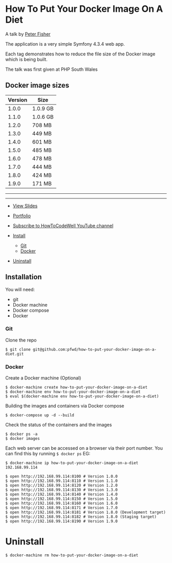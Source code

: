 # How To Put Your Docker Image On A Diet
A talk by [Peter Fisher](http://peterfisher.me.uk/event/how-to-put-your-docker-image-diet/)

The application is a very simple Symfony 4.3.4 web app.

Each tag demonstrates how to reduce the file size of the Docker image which is being built.

The talk was first given at PHP South Wales

## Docker image sizes

| Version | Size                        |
|---------|-----------------------------|
| 1.0.0   | 1.0.9 GB                    |
| 1.1.0   | 1.0.6 GB                    |
| 1.2.0   | 708 MB                      |
| 1.3.0   | 449 MB                      |
| 1.4.0   | 601 MB                      |
| 1.5.0   | 485 MB                      |
| 1.6.0   | 478 MB                      |
| 1.7.0   | 444 MB                      |
| 1.8.0   | 424 MB                      |
| 1.9.0   | 171 MB  |

---

---

- [View Slides](https://speakerdeck.com/pfwd/how-to-put-your-docker-image-on-a-diet)
- [Portfolio](http://peterfisher.me.uk)
- [Subscribe to HowToCodeWell YouTube channel](http://bit.ly/2wf9ufB)


- [Install](#Installation)
  -  [Git](#git)
  -  [Docker](#docker)
- [Uninstall](#uninstall)


## Installation

You will need:
- git
- Docker machine
- Docker compose
- Docker

### Git

Clone the repo

```
$ git clone git@github.com:pfwd/how-to-put-your-docker-image-on-a-diet.git
```

### Docker

Create a Docker machine (Optional)

```
$ docker-machine create how-to-put-your-docker-image-on-a-diet
$ docker-machine env how-to-put-your-docker-image-on-a-diet
$ eval $(docker-machine env how-to-put-your-docker-image-on-a-diet)
```

Building the images and containers via Docker compose
```
$ docker-compose up -d --build  
```

Check the status of the containers and the images
```
$ docker ps -a
$ docker images 
```
Each web server can be accessed on a browser via their port number.  You can find this by running `$ docker ps`
EG:
```
$ docker-machine ip how-to-put-your-docker-image-on-a-diet
192.168.99.114
```
```
$ open http://192.168.99.114:8100 # Version 1.0.0
$ open http://192.168.99.114:8110 # Version 1.1.0
$ open http://192.168.99.114:8120 # Version 1.2.0
$ open http://192.168.99.114:8130 # Version 1.3.0
$ open http://192.168.99.114:8140 # Version 1.4.0
$ open http://192.168.99.114:8150 # Version 1.5.0
$ open http://192.168.99.114:8160 # Version 1.6.0
$ open http://192.168.99.114:8171 # Version 1.7.0
$ open http://192.168.99.114:8181 # Version 1.8.0 (Development target)
$ open http://192.168.99.114:8182 # Version 1.8.0 (Staging target)
$ open http://192.168.99.114:8190 # Version 1.9.0
```
# Uninstall
```
$ docker-machine rm how-to-put-your-docker-image-on-a-diet
```